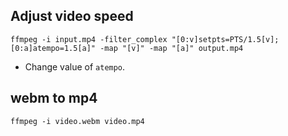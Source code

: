 ## Adjust video speed
```
ffmpeg -i input.mp4 -filter_complex "[0:v]setpts=PTS/1.5[v];[0:a]atempo=1.5[a]" -map "[v]" -map "[a]" output.mp4
```
* Change value of `atempo`.

## webm to mp4
```
ffmpeg -i video.webm video.mp4
```